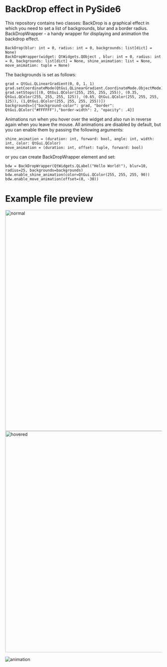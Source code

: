 # BackDrop effect in PySide6
This repository contains two classes: BackDrop is a graphical effect in which you need to set a list of backgrounds, blur and a border radius. BackDropWrapper - a handy wrapper for displaying and animation the backdrop effect.

	BackDrop(blur: int = 0, radius: int = 0, backgrounds: list[dict] = None)
	BackDropWrapper(widget: QtWidgets.QObject , blur: int = 0, radius: int = 0, backgrounds: list[dict] = None, shine_animation: list = None, move_animation: tuple = None)
The backgrounds is set as follows:

	grad = QtGui.QLinearGradient(0, 0, 1, 1)
	grad.setCoordinateMode(QtGui.QLinearGradient.CoordinateMode.ObjectMode)
	grad.setStops([(0, QtGui.QColor(255, 255, 255, 255)), (0.35, QtGui.QColor(255, 255, 255, 125)), (0.65, QtGui.QColor(255, 255, 255, 125)), (1,QtGui.QColor(255, 255, 255, 255))])
	backgrounds=[{"background-color": grad, "border": QtGui.QColor("#FFFFFF"),"border-width": 2, "opacity": .4}]

Animations run when you hover over the widget and also run in reverse again when you leave the mouse.
All animations are disabled by default, but you can enable them by passing the following arguments:

	shine_animation = (duration: int, forward: bool, angle: int, width: int, color: QtGui.QColor)
	move_animation = (duration: int, offset: tuple, forward: bool)
	
or you can create BackDropWrapper element and set:
		
	bdw = BackDropWrapper(QtWidgets.QLabel("Hello World!"), blur=10, radius=25, backgrounds=backgrounds)
	bdw.enable_shine_animation(color=QtGui.QColor(255, 255, 255, 90))
	bdw.enable_move_animation(offset=(0, -30))

# Example file preview

<img width="710" alt="normal" src="https://user-images.githubusercontent.com/87101242/209816702-e57d5f4b-f15d-41d1-9761-4d13c4414484.png">
<img width="711" alt="hovered" src="https://user-images.githubusercontent.com/87101242/209816709-4d53ed29-7fba-49f0-900e-9113a2bc2898.png">

![animation](https://user-images.githubusercontent.com/87101242/209816714-2ab1e36e-94c6-4a59-a92d-0a73fc1b1939.gif)

